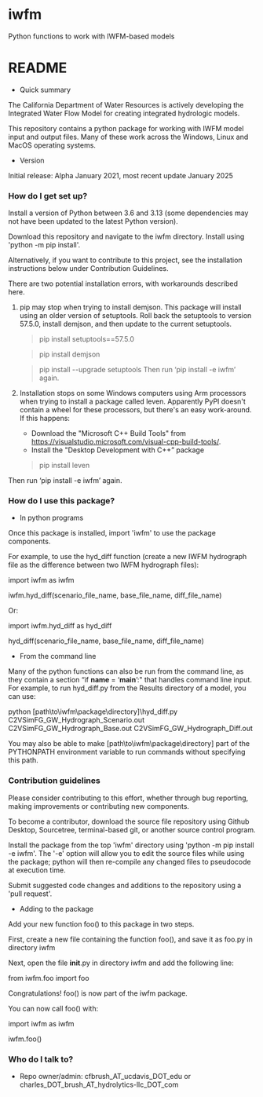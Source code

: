 # iwfm

Python functions to work with IWFM-based models

# README #

* Quick summary

The California Department of Water Resources is actively developing the Integrated Water Flow Model for creating integrated hydrologic models. 

This repository contains a python package for working with IWFM model input and output files. Many of these work across the Windows, Linux and MacOS operating systems.

* Version

Initial release: Alpha January 2021, most recent update January 2025

### How do I get set up? ###

Install a version of Python between 3.6 and 3.13 (some dependencies may not have been updated to the latest Python version).

Download this repository and navigate to the iwfm directory. Install using 'python -m pip install'. 

Alternatively, if you want to contribute to this project, see the installation instructions below under Contribution Guidelines.

There are two potential installation errors, with workarounds described here.

1. pip may stop when trying to install demjson. This package will install using an older version of setuptools.
Roll back the setuptools to version 57.5.0, install demjson, and then update to the current setuptools.
	> pip install setuptools==57.5.0
 
	> pip install demjson
 
	> pip install --upgrade setuptools
Then run ‘pip install -e iwfm’ again.

2. Installation stops on some Windows computers using Arm processors when trying to install a package called leven. 
Apparently PyPI doesn't contain a wheel for these processors, but there's an easy work-around.
If this happens: 
	- Download the "Microsoft C++ Build Tools" from https://visualstudio.microsoft.com/visual-cpp-build-tools/.
	- Install the "Desktop Development with C++” package
	> pip install leven
 
Then run ‘pip install -e iwfm’ again.

### How do I use this package? ###

* In python programs

Once this package is installed, import 'iwfm' to use the package components.

For example, to use the hyd_diff function (create a new IWFM hydrograph file as the difference between two IWFM hydrograph files):
 
import iwfm as iwfm

iwfm.hyd_diff(scenario_file_name, base_file_name, diff_file_name)
 
Or:
 
import iwfm.hyd_diff as hyd_diff

hyd_diff(scenario_file_name, base_file_name, diff_file_name)
 
* From the command line

Many of the python functions can also be run from the command line, as they contain a section “if __name__ = ‘__main__’:" that handles command line input. For example, to run hyd_diff.py from the Results directory of a model, you can use:
 
python [path\to\iwfm\package\directory]\hyd_diff.py C2VSimFG_GW_Hydrograph_Scenario.out C2VSimFG_GW_Hydrograph_Base.out C2VSimFG_GW_Hydrograph_Diff.out
 
You may also be able to make [path\to\iwfm\package\directory] part of the PYTHONPATH environment variable to run commands without specifying this path.

### Contribution guidelines ###

Please consider contributing to this effort, whether through bug reporting, making improvements or contributing new components.

To become a contributor, download the source file repository using Github Desktop, Sourcetree, terminal-based git, or another source control program.

Install the package from the top 'iwfm' directory using 'python -m pip install -e iwfm'. The '-e' option will allow you to edit the source files while using the package; python will then re-compile any changed files to pseudocode at execution time.

Submit suggested code changes and additions to the repository using a 'pull request'.

* Adding to the package

Add your new function foo() to this package in two steps.

First, create a new file containing the function foo(), and save it as foo.py in directory iwfm

Next, open the file __init__.py in directory iwfm and add the following line:

from iwfm.foo import foo

Congratulations! foo() is now part of the iwfm package.

You can now call foo() with:

import iwfm as iwfm

iwfm.foo()

### Who do I talk to? ###

* Repo owner/admin: cfbrush_AT_ucdavis_DOT_edu or charles_DOT_brush_AT_hydrolytics-llc_DOT_com
